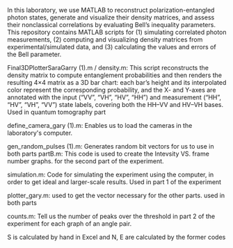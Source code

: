 In this laboratory, we use MATLAB to reconstruct polarization-entangled photon states, generate and visualize their density matrices, and assess their nonclassical correlations by evaluating Bell’s inequality parameters.
This repository contains MATLAB scripts for (1) simulating correlated photon measurements, (2) computing and visualizing density matrices from experimental/simulated data, and (3) calculating the values and errors of the Bell parameter.

Final3DPlotterSaraGarry (1).m / density.m:
This script reconstructs the density matrix to compute entanglement probabilities and then renders the resulting 4×4 matrix as a 3D bar chart: each bar’s height and its interpolated color represent the corresponding probability, and the X- and Y-axes are annotated with the input (“VV”, “VH”, “HV”, “HH”) and measurement (“HH”, “HV”, “VH”, “VV”) state labels, covering both the HH–VV and HV–VH bases. Used in quantum tomography part

define_camera_gary (1).m:
Enables us to load the cameras in the laboratory's computer.

gen_random_pulses (1).m:
Generates random bit vectors for us to use in both parts
partB.m:
This code is used to create the Intevsity VS. frame number graphs. for the second part of the experiment.

simulation.m:
Code for simulating the experiment using the computer, in order to get ideal and larger-scale results. Used in part 1 of the experiment

plotter_gary.m:
used to get the vector necessary for the other parts. used in both parts

counts.m:
Tell us the number of peaks over the threshold in part 2 of the experiment for each graph of an angle pair.

S is calculated by hand in Excel and N, E are calculated by the former codes
